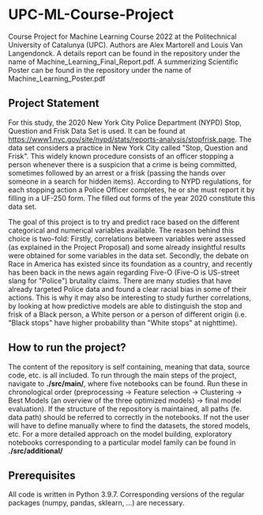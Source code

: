 # UPC-ML-Course-Project
Course Project for Machine Learning Course 2022 at the Politechnical University of Catalunya (UPC). Authors are Alex Martorell and Louis Van Langendonck. A details report can be found in the repository under the name of Machine_Learning_Final_Report.pdf. A summerizing Scientific Poster can be found in the repository under the name of Machine_Learning_Poster.pdf

## Project Statement
For this study, the 2020 New York City Police Department (NYPD) Stop, Question and Frisk Data Set is used. It can be found at https://www1.nyc.gov/site/nypd/stats/reports-analysis/stopfrisk.page. The data set considers a practice in New York City called "Stop, Question and Frisk". This widely known procedure consists of an officer stopping a person whenever there is a suspicion that a crime is being committed, sometimes followed by an arrest or a frisk (passing the hands over someone in a search for hidden items). According to NYPD regulations, for each stopping action a Police Officer completes, he or she must report it by filling in a UF-250 form. The filled out forms of the year 2020 constitute this data set. 

The goal of this project is to try and predict race based on the different categorical and numerical variables available. The reason behind this choice is two-fold: Firstly, correlations between variables were assessed (as explained in the Project Proposal) and some already insightful results were obtained for some variables in the data set. Secondly, the debate on Race in America has existed since its foundation as a country, and recently has been back in the news again regarding Five-O (Five-O is US-street slang for "Police") brutality claims. There are many studies that have already targeted Police data and found a clear racial bias in some of their actions. This is why it may also be interesting to study further correlations, by looking at how predictive models are able to distinguish the stop and frisk of a Black person, a White person or a person of different origin (i.e. "Black stops" have higher probability than "White stops" at nighttime).

## How to run the project? 
The content of the repository is self containing, meaning that data, source code, etc. is all included. To run through the main steps of the project, navigate to **./src/main/**, where five notebooks can be found. Run these in chronological order (preprocessing -> Feature selection -> Clustering -> Best Models (an overview of the three optimized models) -> final model evaluation). If the structure of the repository is maintained, all paths (fe. data path) should be referred to correctly in the notebooks. If not the user will have to define manually where to find the datasets, the stored models, etc. For a more detailed approach on the model building, exploratory notebooks corresponding to a particular model family can be found in **./src/additional/**

## Prerequisites
All code is written in Python 3.9.7. Corresponding versions of the regular packages (numpy, pandas, sklearn, ...) are necessary. 
